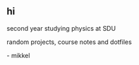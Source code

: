 <!--
**mikkelcato/mikkelcato** is a ✨ _special_ ✨ repository because its `README.md`
-->

## hi
second year studying physics at SDU

random projects, course notes and dotfiles

\- mikkel
